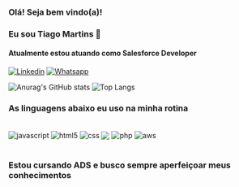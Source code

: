 
### Olá! Seja bem vindo(a)!
### Eu sou Tiago Martins 👋
#### Atualmente estou atuando como Salesforce Developer

[![Linkedin](	https://img.shields.io/badge/LinkedIn-0077B5?style=for-the-badge&logo=linkedin&logoColor=white)](https://www.linkedin.com/in/tiago-martins-a81456167/)
[![Whatsapp](	https://img.shields.io/badge/WhatsApp-25D366?style=for-the-badge&logo=whatsapp&logoColor=white)](https://wa.me/5519997711979)

![Anurag's GitHub stats](https://github-readme-stats.vercel.app/api?username=DevMartinsTiago&show_icons=true&theme=transparent) 
![Top Langs](https://github-readme-stats.vercel.app/api/top-langs/?username=DevMartinsTiago&layout=compact)

### As linguagens abaixo eu uso na minha rotina

<div styke="display: inline_block"><br/>
<img align="center" src="https://img.shields.io/badge/JavaScript-323330?style=for-the-badge&logo=javascript&logoColor=F7DF1E" alt="javascript">
<img align="center" src="https://img.shields.io/badge/HTML5-E34F26?style=for-the-badge&logo=html5&logoColor=white" alt="html5">
<img align="center" src="https://img.shields.io/badge/CSS3-1572B6?style=for-the-badge&logo=css3&logoColor=white" alt="css">
<img align="center" src="https://img.shields.io/badge/Node.js-43853D?style=for-the-badge&logo=node.js&logoColor=whitealt="nodejs">
<img align="center" src="https://img.shields.io/badge/PHP-777BB4?style=for-the-badge&logo=php&logoColor=white" alt="php">
<img align="center" src="https://img.shields.io/badge/Amazon_AWS-232F3E?style=for-the-badge&logo=amazon-aws&logoColor=white" alt="aws">
</div><br/>

### Estou cursando ADS e busco sempre aperfeiçoar meus conhecimentos
